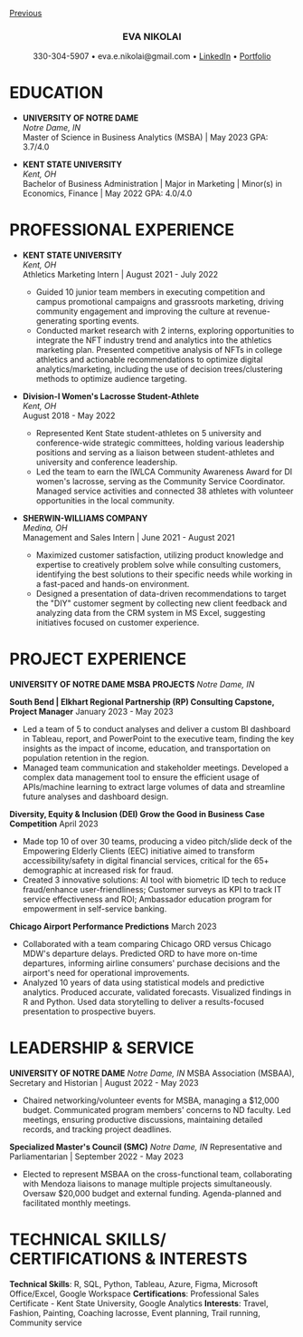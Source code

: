 [Previous](index)

<H3 align ='CENTER'><strong>EVA NIKOLAI</strong></H3>
<p style="text-align: center;">330-304-5907 • eva.e.nikolai@gmail.com • <a href="https://www.linkedin.com/in/evanikolai/">LinkedIn</a> • <a href="https://eva-nikolai.github.io/">Portfolio</a></p>

# EDUCATION

- **UNIVERSITY OF NOTRE DAME**  
  *Notre Dame, IN*  
  Master of Science in Business Analytics (MSBA) | May 2023
  GPA: 3.7/4.0

- **KENT STATE UNIVERSITY**  
  *Kent, OH*  
  Bachelor of Business Administration | Major in Marketing | Minor(s) in Economics, Finance | May 2022
  GPA: 4.0/4.0 
  
# PROFESSIONAL EXPERIENCE

- **KENT STATE UNIVERSITY**  
  *Kent, OH*  
  Athletics Marketing Intern | August 2021 - July 2022
  - Guided 10 junior team members in executing competition and campus promotional campaigns and grassroots marketing, driving community engagement and improving the culture at revenue-generating sporting events.
  - Conducted market research with 2 interns, exploring opportunities to integrate the NFT industry trend and analytics into the athletics marketing plan. Presented competitive analysis of NFTs in college athletics and actionable recommendations to optimize digital analytics/marketing, including the use of decision trees/clustering methods to optimize audience targeting.

- **Division-I Women's Lacrosse Student-Athlete**  
  *Kent, OH*  
  August 2018 - May 2022
  - Represented Kent State student-athletes on 5 university and conference-wide strategic committees, holding various leadership positions and serving as a liaison between student-athletes and university and conference leadership.
  - Led the team to earn the IWLCA Community Awareness Award for DI women's lacrosse, serving as the Community Service Coordinator. Managed service activities and connected 38 athletes with volunteer opportunities in the local community.

- **SHERWIN-WILLIAMS COMPANY**  
  *Medina, OH*  
  Management and Sales Intern | June 2021 - August 2021
  - Maximized customer satisfaction, utilizing product knowledge and expertise to creatively problem solve while consulting customers, identifying the best solutions to their specific needs while working in a fast-paced and hands-on environment.
  - Designed a presentation of data-driven recommendations to target the "DIY" customer segment by collecting new client feedback and analyzing data from the CRM system in MS Excel, suggesting initiatives focused on customer experience.

# PROJECT EXPERIENCE

**UNIVERSITY OF NOTRE DAME MSBA PROJECTS**                                                                     *Notre Dame, IN* 

**South Bend | Elkhart Regional Partnership (RP) Consulting Capstone, Project Manager**                 January 2023 - May 2023
  - Led a team of 5 to conduct analyses and deliver a custom BI dashboard in Tableau, report, and PowerPoint to the executive team, finding the key insights as the impact of income, education, and transportation on population retention in the region.
  - Managed team communication and stakeholder meetings. Developed a complex data management tool to ensure the efficient usage of APIs/machine learning to extract large volumes of data and streamline future analyses and dashboard design.

**Diversity, Equity & Inclusion (DEI) Grow the Good in Business Case Competition**                                   April 2023
  - Made top 10 of over 30 teams, producing a video pitch/slide deck of the Empowering Elderly Clients (EEC) initiative aimed to transform accessibility/safety in digital financial services, critical for the 65+ demographic at increased risk for fraud.
  - Created 3 innovative solutions: AI tool with biometric ID tech to reduce fraud/enhance user-friendliness; Customer surveys as KPI to track IT service effectiveness and ROI; Ambassador education program for empowerment in self-service banking.

**Chicago Airport Performance Predictions**                                                                          March 2023
  - Collaborated with a team comparing Chicago ORD versus Chicago MDW's departure delays. Predicted ORD to have more on-time departures, informing airline consumers' purchase decisions and the airport's need for operational improvements.
  - Analyzed 10 years of data using statistical models and predictive analytics. Produced accurate, validated forecasts. Visualized findings in R and Python. Used data storytelling to deliver a results-focused presentation to prospective buyers.

# LEADERSHIP & SERVICE

**UNIVERSITY OF NOTRE DAME**                                                                                    *Notre Dame, IN*
  MSBA Association (MSBAA), Secretary and Historian | August 2022 - May 2023
  - Chaired networking/volunteer events for MSBA, managing a $12,000 budget. Communicated program members' concerns to ND faculty. Led meetings, ensuring productive discussions, maintaining detailed records, and tracking project deadlines.

**Specialized Master's Council (SMC)**                                                                          *Notre Dame, IN*
  Representative and Parliamentarian | September 2022 - May 2023
  - Elected to represent MSBAA on the cross-functional team, collaborating with Mendoza liaisons to manage multiple projects simultaneously. Oversaw $20,000 budget and external funding. Agenda-planned and facilitated monthly meetings.

# TECHNICAL SKILLS/ CERTIFICATIONS & INTERESTS

**Technical Skills**: R, SQL, Python, Tableau, Azure, Figma, Microsoft Office/Excel, Google Workspace
**Certifications**: Professional Sales Certificate - Kent State University, Google Analytics
**Interests**: Travel, Fashion, Painting, Coaching lacrosse, Event planning, Trail running, Community service

